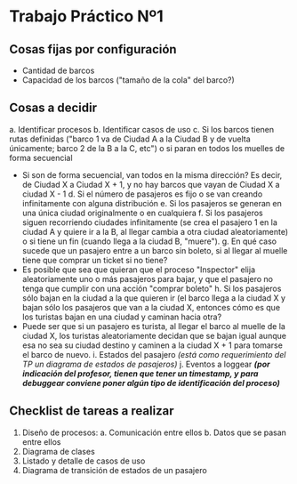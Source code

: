 # Trabajo Práctico Nº1

## Cosas fijas por configuración

* Cantidad de barcos
* Capacidad de los barcos ("tamaño de la cola" del barco?)

## Cosas a decidir

a. Identificar procesos 
b. Identificar casos de uso
c. Si los barcos tienen rutas definidas ("barco 1 va de Ciudad A a la Ciudad B y de vuelta únicamente; barco 2 de la B a la C, etc") o si paran en todos los muelles de forma secuencial
  - Si son de forma secuencial, van todos en la misma dirección? Es decir, de Ciudad X a Ciudad X + 1, y no hay barcos que vayan de Ciudad X a ciudad X - 1
d. Si el número de pasajeros es fijo o se van creando infinitamente con alguna distribución
e. Si los pasajeros se generan en una única ciudad originalmente o en cualquiera
f. Si los pasajeros siguen recorriendo ciudades infinitamente (se crea el pasajero 1 en la ciudad A y quiere ir a la B, al llegar cambia a otra ciudad aleatoriamente) o si tiene un fin (cuando llega a la ciudad B, "muere").
g. En qué caso sucede que un pasajero entre a un barco sin boleto, si al llegar al muelle tiene que comprar un ticket si no tiene?
  - Es posible que sea que quieran que el proceso "Inspector" elija aleatoriamente uno o más pasajeros para bajar, y que el pasajero no tenga que cumplir con una acción "comprar boleto"
h. Si los pasajeros sólo bajan en la ciudad a la que quieren ir (el barco llega a la ciudad X y bajan sólo los pasajeros que van a la ciudad X, entonces cómo es que los turistas bajan en una ciudad y caminan hacia otra?
  - Puede ser que si un pasajero es turista, al llegar el barco al muelle de la ciudad X, los turistas aleatoriamente decidan que se bajan igual aunque esa no sea su ciudad destino y caminen a la ciudad X + 1 para tomarse el barco de nuevo.
i. Estados del pasajero *(está como requerimiento del TP un diagrama de estados de pasajeros)*
j. Eventos a loggear ***(por indicación del profesor, tienen que tener un timestamp, y para debuggear conviene poner algún tipo de identificación del proceso)***


## Checklist de tareas a realizar

1. Diseño de procesos:
  a. Comunicación entre ellos
  b. Datos que se pasan entre ellos
2. Diagrama de clases
3. Listado y detalle de casos de uso
4. Diagrama de transición de estados de un pasajero
